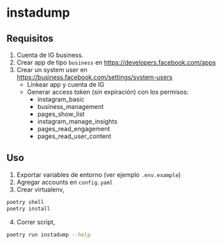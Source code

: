 # instadump

## Requisitos
1. Cuenta de IG business.
2. Crear app de tipo `business` en https://developers.facebook.com/apps
3. Crear un system user en https://business.facebook.com/settings/system-users
    - Linkear app y cuenta de IG
    - Generar access token (sin expiración) con los permisos:
        - instagram_basic
        - business_management
        - pages_show_list
        - instagram_manage_insights
        - pages_read_engagement
        - pages_read_user_content

## Uso
1. Exportar variables de entorno (ver ejemplo `.env.example`)
2. Agregar accounts en `config.yaml`
3. Crear virtualenv,

```bash
poetry shell
poetry install
```

4. Correr script,
```bash
poetry run instadump --help
```